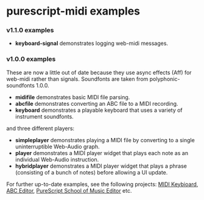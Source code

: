 purescript-midi examples
========================

### v1.1.0 examples

* __keyboard-signal__ demonstrates logging web-midi messages.

### v1.0.0 examples

These are now a little out of date because they use async effects (Aff) for web-midi rather than signals. Soundfonts are taken from polyphonic-soundfonts 1.0.0.

* __midifile__ demonstrates basic MIDI file parsing.
* __abcfile__ demonstrates converting an ABC file to a MIDI recording.
* __keyboard__ demonstrates a playable keyboard that uses a variety of instrument soundfonts.

and three different players: 

* __simpleplayer__ demonstrates playing a MIDI file by converting to a single uninterruptible Web-Audio graph.
* __player__ demonstrates a MIDI player widget that plays each note as an individual Web-Audio instruction.
* __hybridplayer__ demonstrates a MIDI player widget that plays a phrase (consisting of a bunch of notes) before allowing a UI update.

For further up-to-date examples, see the following projects:  [MIDI Keybioard](https://github.com/newlandsvalley/purescript-midi-keyboard), [ABC Editor](https://github.com/newlandsvalley/purescript-abc-editor), [PureScript School of Music Editor](https://github.com/newlandsvalley/purescript-school-of-music/tree/master/editor) etc.
